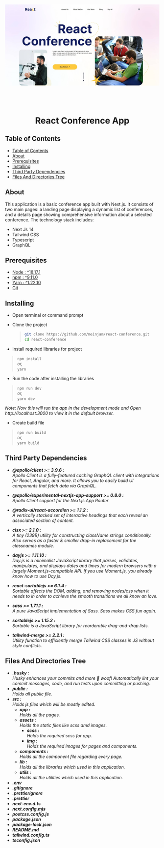 ![CHEESE!](./public/og-image.jpg)

## &nbsp;

<h1 align="center">React Conference App</h1>

## Table of Contents

- [Table of Contents](#)
- [About](#about)
- [Prerequisites](#prerequisites)
- [Installing](#installing)
- [Third Party Dependencies](#third-party-dependencies)
- [Files And Directories Tree](#files-and-directories-tree)

## About

This application is a basic conference app built with Next.js. It consists of two main pages: a landing page displaying a dynamic list of conferences, and a details page showing comprehensive information about a selected conference. The technology stack includes:

- Next Js 14
- Tailwind CSS
- Typescript
- GraphQL

## Prerequisites

- [Node : ^18.17.1](https://nodejs.org/en/download/)
- [npm : ^9.11.0](https://nodejs.org/en/download/)
- [Yarn : ^1.22.10](https://classic.yarnpkg.com/en/docs/install)
- [Git](https://git-scm.com/downloads)

## Installing

- Open terminal or command prompt

- Clone the project

  > ```bash
  > git clone https://github.com/meinjam/react-conference.git
  > cd react-conference
  > ```

- Install required libraries for project

> `npm install`\
> _or,_ \
> `yarn`

- Run the code after installing the libraries

> `npm run dev`\
> _or,_ \
> `yarn dev`

_Note: Now this will run the app in the development mode and Open http://localhost:3000 to view it in the default browser._

- Create build file

> `npm run build` \
> _or,_ \
> `yarn build`

## Third Party Dependencies

- **_@apollo/client >= 3.9.6 :_** \
  _Apollo Client is a fully-featured caching GraphQL client with integrations for React, Angular, and more. It allows you to easily build UI components that fetch data via GraphQL._

- **_@apollo/experimental-nextjs-app-support >= 0.8.0 :_** \
  _Apollo Client support for the Next.js App Router_

- **_@radix-ui/react-accordion >= 1.1.2 :_** \
  _A vertically stacked set of interactive headings that each reveal an associated section of content._

- **_clsx >= 2.1.0 :_** \
  _A tiny (239B) utility for constructing className strings conditionally. Also serves as a faster & smaller drop-in replacement for the classnames module._

- **_dayjs >= 1.11.10 :_** \
  _Day.js is a minimalist JavaScript library that parses, validates, manipulates, and displays dates and times for modern browsers with a largely Moment.js-compatible API. If you use Moment.js, you already know how to use Day.js._

- **_react-sortablejs >= 6.1.4 :_** \
  _Sortable affects the DOM, adding, and removing nodes/css when it needs to in order to achieve the smooth transitions we all know an love._

- **_sass >= 1.71.1 :_** \
  _A pure JavaScript implementation of Sass. Sass makes CSS fun again._

- **_sortablejs >= 1.15.2 :_** \
  _Sortable is a JavaScript library for reorderable drag-and-drop lists._

- **_tailwind-merge >= 2.2.1 :_** \
  _Utility function to efficiently merge Tailwind CSS classes in JS without style conflicts._

## Files And Directories Tree

- **_.husky :_**\
  _Husky enhances your commits and more 🐶 woof! Automatically lint your commit messages, code, and run tests upon committing or pushing._
- **_public :_**\
  _Holds all public file._
- **_src :_** \
  _Holds js files which will be mostly edited._
  - **_app :_** \
    _Holds all the pages._
  - **_assets :_** \
    _Holds the static files like scss amd images._
    - **_scss :_**\
      _Holds the required scss for app._
    - **_img :_** \
      _Holds the required images for pages and components._
  - **_components :_** \
    _Holds all the component file regarding every page._
  - **_lib :_** \
    _Holds all the libraries which used in this application._
  - **_utils :_** \
    _Holds all the utilities which used in this application._
- **_.env_**
- **_.gitignore_**
- **_.prettierignore_**
- **_.prettier_**
- **_next-env.d.ts_**
- **_next.config.mjs_**
- **_postcss.config.js_**
- **_package.json_**
- **_package-lock.json_**
- **_README.md_**
- **_tailwind.config.ts_**
- **_tsconfig.json_**
